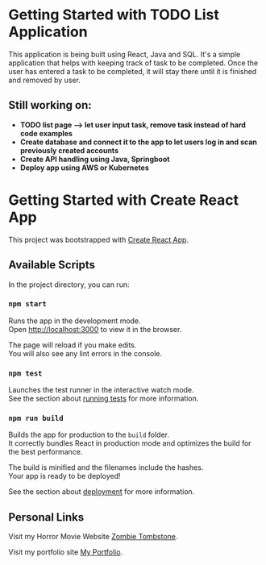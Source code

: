 # Getting Started with TODO List Application
This application is being built using React, Java and SQL. It's a simple application that helps with keeping track of task to be completed.
Once the user has entered a task to be completed, it will stay there until it is finished and removed by user.

## Still working on:
* **TODO list page --> let user input task, remove task instead of hard code examples**
* **Create database and connect it to the app to let users log in and scan previously created accounts**
* **Create API handling using Java, Springboot**
* **Deploy app using AWS or Kubernetes**

# Getting Started with Create React App

This project was bootstrapped with [Create React App](https://github.com/facebook/create-react-app).

## Available Scripts

In the project directory, you can run:

### `npm start`

Runs the app in the development mode.\
Open [http://localhost:3000](http://localhost:3000) to view it in the browser.

The page will reload if you make edits.\
You will also see any lint errors in the console.

### `npm test`

Launches the test runner in the interactive watch mode.\
See the section about [running tests](https://facebook.github.io/create-react-app/docs/running-tests) for more information.

### `npm run build`

Builds the app for production to the `build` folder.\
It correctly bundles React in production mode and optimizes the build for the best performance.

The build is minified and the filenames include the hashes.\
Your app is ready to be deployed!

See the section about [deployment](https://facebook.github.io/create-react-app/docs/deployment) for more information.

## Personal Links

Visit my Horror Movie Website [Zombie Tombstone](https://cmeza432.github.io/Zombie-Tombstone/).

Visit my portfolio site [My Portfolio](https://carlos-meza-203ce6.netlify.app/).

